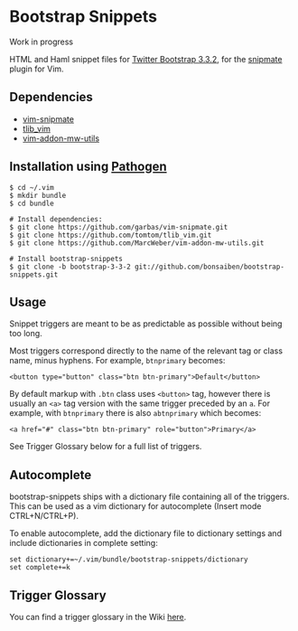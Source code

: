 # Bootstrap Snippets

Work in progress

HTML and Haml snippet files for [Twitter Bootstrap 3.3.2](http://getbootstrap.com/), for the [snipmate](https://github.com/garbas/vim-snipmate) plugin for Vim.

## Dependencies

- [vim-snipmate](https://github.com/garbas/vim-snipmate)
- [tlib\_vim](https://github.com/tomtom/tlib_vim.git)
- [vim-addon-mw-utils](https://github.com/MarcWeber/vim-addon-mw-utils.git)

## Installation using [Pathogen](https://github.com/tpope/vim-pathogen)

    $ cd ~/.vim
    $ mkdir bundle
    $ cd bundle

    # Install dependencies:
    $ git clone https://github.com/garbas/vim-snipmate.git
    $ git clone https://github.com/tomtom/tlib_vim.git
    $ git clone https://github.com/MarcWeber/vim-addon-mw-utils.git

    # Install bootstrap-snippets
    $ git clone -b bootstrap-3-3-2 git://github.com/bonsaiben/bootstrap-snippets.git


## Usage

Snippet triggers are meant to be as predictable as possible without being too long.

Most triggers correspond directly to the name of the relevant tag or class name, minus hyphens. For example, `btnprimary` becomes:

    <button type="button" class="btn btn-primary">Default</button>

By default markup with `.btn` class uses `<button>` tag, however there is usually an `<a>` tag version with the same trigger preceded by an `a`. For example, with `btnprimary` there is also `abtnprimary` which becomes:

    <a href="#" class="btn btn-primary" role="button">Primary</a>

See Trigger Glossary below for a full list of triggers.

## Autocomplete

bootstrap-snippets ships with a dictionary file containing all of the triggers. This can be used as a vim dictionary for autocomplete (Insert mode CTRL+N/CTRL+P).

To enable autocomplete, add the dictionary file to dictionary settings and include dictionaries in complete setting:

```vim
set dictionary+=~/.vim/bundle/bootstrap-snippets/dictionary
set complete+=k
```

## Trigger Glossary

You can find a trigger glossary in the Wiki [here](https://github.com/bonsaiben/bootstrap-snippets/wiki/Trigger-Glossary).
